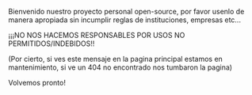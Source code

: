 Bienvenido nuestro proyecto personal open-source, por favor usenlo de manera apropiada sin incumplir reglas de instituciones, empresas etc... 

¡¡¡NO NOS HACEMOS RESPONSABLES POR USOS NO PERMITIDOS/INDEBIDOS!!

(Por cierto, si ves este mensaje en la pagina principal estamos en mantenimiento, si ve un 404 no encontrado nos tumbaron la pagina)

Volvemos pronto!
